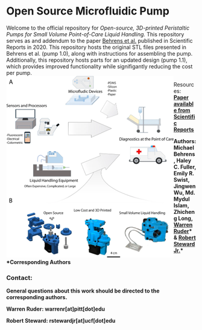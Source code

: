 # Open Source Microfluidic Pump


Welcome to the official repository for _Open-source, 3D-printed Peristaltic Pumps for Small Volume Point-of-Care Liquid Handling._  This repository serves as and addendum to the paper [Behrens et al.](https://www.nature.com/articles/s41598-020-58246-6) published in Scientific Reports in 2020. This repository hosts the original STL files presented in Behrens et al. (pump 1.0), along with instructions for assembling the pump. Additionally, this repository hosts parts for an updated design (pump 1.1), which provides improved functionality while signifigantly reducing the cost per pump. 
<img align="left" src="readme/figure 1.webp" height=480px>




Resources: <b> [Paper available from Scientific Reports](https://www.nature.com/articles/s41598-020-58246-6) 

Authors: Michael Behrens, Haley C. Fuller, Emily R. Swist, Jingwen Wu, Md. Mydul Islam, Zhicheng Long, [Warren Ruder](https://www.engineering.pitt.edu/people/faculty/warren-ruder/)* & [Robert Steward Jr.](https://mae.ucf.edu/person/robert-steward/)*
  
*Corresponding Authors

### Contact:

General questions about this work should be directed to the corresponding authors.
  
Warren Ruder: warrenr[at]pitt[dot]edu
  
Robert Steward: rstewardjr[at]ucf[dot]edu
  

